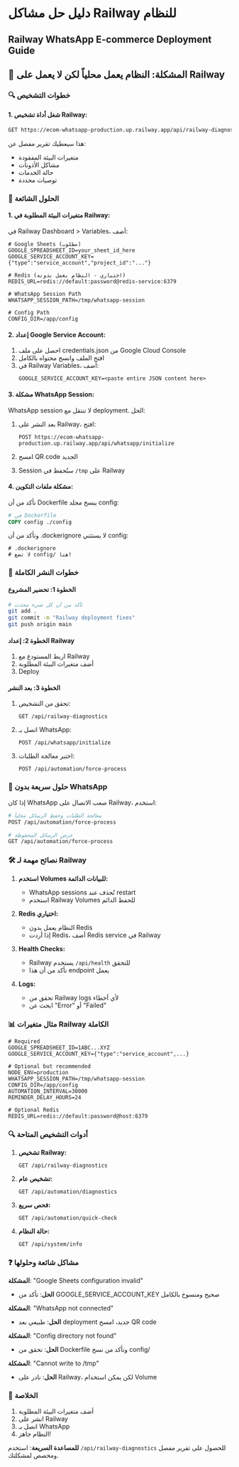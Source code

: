 # دليل حل مشاكل Railway للنظام
## Railway WhatsApp E-commerce Deployment Guide

## 🚨 المشكلة: النظام يعمل محلياً لكن لا يعمل على Railway

### 🔍 خطوات التشخيص

#### 1. شغل أداة تشخيص Railway:
```bash
GET https://ecom-whatsapp-production.up.railway.app/api/railway-diagnostics
```

هذا سيعطيك تقرير مفصل عن:
- متغيرات البيئة المفقودة
- مشاكل الأذونات
- حالة الخدمات
- توصيات محددة

### 🔧 الحلول الشائعة

#### 1. **متغيرات البيئة المطلوبة في Railway:**

في Railway Dashboard > Variables، أضف:

```env
# Google Sheets (مطلوب)
GOOGLE_SPREADSHEET_ID=your_sheet_id_here
GOOGLE_SERVICE_ACCOUNT_KEY={"type":"service_account","project_id":"..."}

# Redis (اختياري - النظام يعمل بدونه)
REDIS_URL=redis://default:password@redis-service:6379

# WhatsApp Session Path
WHATSAPP_SESSION_PATH=/tmp/whatsapp-session

# Config Path
CONFIG_DIR=/app/config
```

#### 2. **إعداد Google Service Account:**

1. احصل على ملف credentials.json من Google Cloud Console
2. افتح الملف وانسخ محتواه بالكامل
3. في Railway Variables، أضف:
   ```
   GOOGLE_SERVICE_ACCOUNT_KEY=<paste entire JSON content here>
   ```

#### 3. **مشكلة WhatsApp Session:**

WhatsApp session لا تنتقل مع deployment. الحل:

1. بعد النشر على Railway، افتح:
   ```
   POST https://ecom-whatsapp-production.up.railway.app/api/whatsapp/initialize
   ```

2. امسح QR code الجديد
3. Session ستُحفظ في `/tmp` على Railway

#### 4. **مشكلة ملفات التكوين:**

تأكد من أن Dockerfile ينسخ مجلد config:

```dockerfile
# في Dockerfile
COPY config ./config
```

وتأكد من أن .dockerignore لا يستثني config:
```
# .dockerignore
# لا تضع config/ هنا!
```

### 📝 خطوات النشر الكاملة

#### الخطوة 1: تحضير المشروع
```bash
# تأكد من أن كل شيء محدث
git add .
git commit -m "Railway deployment fixes"
git push origin main
```

#### الخطوة 2: إعداد Railway

1. اربط المستودع مع Railway
2. أضف متغيرات البيئة المطلوبة
3. Deploy

#### الخطوة 3: بعد النشر

1. تحقق من التشخيص:
   ```
   GET /api/railway-diagnostics
   ```

2. اتصل بـ WhatsApp:
   ```
   POST /api/whatsapp/initialize
   ```

3. اختبر معالجة الطلبات:
   ```
   POST /api/automation/force-process
   ```

### 🚀 حلول سريعة بدون WhatsApp

إذا كان WhatsApp صعب الاتصال على Railway، استخدم:

```bash
# معالجة الطلبات وحفظ الرسائل محلياً
POST /api/automation/force-process

# عرض الرسائل المحفوظة
GET /api/automation/force-process
```

### 🛠️ نصائح مهمة لـ Railway

1. **استخدم Volumes للبيانات الدائمة:**
   - WhatsApp sessions تُحذف عند restart
   - استخدم Railway Volumes للحفظ الدائم

2. **Redis اختياري:**
   - النظام يعمل بدون Redis
   - إذا أردت Redis، أضف Redis service في Railway

3. **Health Checks:**
   - Railway يستخدم `/api/health` للتحقق
   - تأكد من أن هذا endpoint يعمل

4. **Logs:**
   - تحقق من Railway logs لأي أخطاء
   - ابحث عن "Error" أو "Failed"

### 📊 مثال متغيرات Railway الكاملة

```env
# Required
GOOGLE_SPREADSHEET_ID=1ABC...XYZ
GOOGLE_SERVICE_ACCOUNT_KEY={"type":"service_account",...}

# Optional but recommended
NODE_ENV=production
WHATSAPP_SESSION_PATH=/tmp/whatsapp-session
CONFIG_DIR=/app/config
AUTOMATION_INTERVAL=30000
REMINDER_DELAY_HOURS=24

# Optional Redis
REDIS_URL=redis://default:password@host:6379
```

### 🔍 أدوات التشخيص المتاحة

1. **تشخيص Railway:**
   ```
   GET /api/railway-diagnostics
   ```

2. **تشخيص عام:**
   ```
   GET /api/automation/diagnostics
   ```

3. **فحص سريع:**
   ```
   GET /api/automation/quick-check
   ```

4. **حالة النظام:**
   ```
   GET /api/system/info
   ```

### ❓ مشاكل شائعة وحلولها

**المشكلة**: "Google Sheets configuration invalid"
- **الحل**: تأكد من GOOGLE_SERVICE_ACCOUNT_KEY صحيح ومنسوخ بالكامل

**المشكلة**: "WhatsApp not connected"  
- **الحل**: طبيعي بعد deployment جديد، امسح QR code

**المشكلة**: "Config directory not found"
- **الحل**: تحقق من Dockerfile وتأكد من نسخ config/

**المشكلة**: "Cannot write to /tmp"
- **الحل**: نادر على Railway، لكن يمكن استخدام Volume

### 🎯 الخلاصة

1. أضف متغيرات البيئة المطلوبة
2. انشر على Railway
3. اتصل بـ WhatsApp
4. النظام جاهز!

**للمساعدة السريعة**: استخدم `/api/railway-diagnostics` للحصول على تقرير مفصل ومخصص لمشكلتك. 